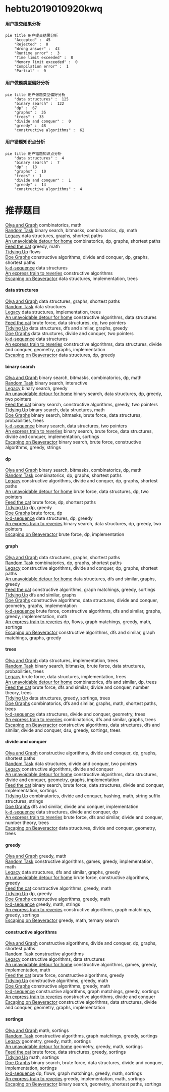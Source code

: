 # hebtu2019010920kwq
<!-- tabs:start -->
#### **用户提交结果分析**

```mermaid
pie title 用户提交结果分析
    "Accepted" :  45
    "Rejected" :  0
    "Wrong answer" :  43
    "Runtime error" :  3
    "Time limit exceeded" :  8
    "Memory limit exceeded" :  0
    "Compilation error" :  1
    "Partial" :  0
```
#### **用户做题类型偏好分析**

```mermaid
pie title 用户做题类型偏好分析
    "data structures" :  125
    "binary search" :  122
    "dp" :  67
    "graphs" :  35
    "trees" :  33
    "divide and conquer" :  0
    "greedy" :  48
    "constructive algorithms" :  62
```
#### **用户错题知识点分析**

```mermaid
pie title 用户错题知识点分析
    "data structures" :  4
    "binary search" :  7
    "dp" :  13
    "graphs" :  10
    "trees" :  1
    "divide and conquer" :  1
    "greedy" :  14
    "constructive algorithms" :  4
```
<!-- tabs:end -->
# 推荐题目
[Olya and Graph](http://codeforces.com/problemset/problem/305/D)		combinatorics,
                        math		  
[Random Task](http://codeforces.com/problemset/problem/431/D)		binary search,
                        bitmasks,
                        combinatorics,
                        dp,
                        math		  
[Legacy](https://codeforces.com/contest/787/problem/D)		data structures,
                        graphs,
                        shortest paths		  
[An unavoidable detour for home](http://codeforces.com/problemset/problem/814/E)		combinatorics,
                        dp,
                        graphs,
                        shortest paths		  
[Feed the cat](http://codeforces.com/problemset/problem/955/A)		greedy,
                        math		  
[Tidying Up](http://codeforces.com/problemset/problem/316/C1)		flows		  
[Doe Graphs](http://codeforces.com/problemset/problem/232/C)		constructive algorithms,
                        divide and conquer,
                        dp,
                        graphs,
                        shortest paths		  
[k-d-sequence](http://codeforces.com/problemset/problem/407/E)		data structures		  
[An express train to reveries](http://codeforces.com/problemset/problem/814/B)		constructive algorithms		  
[Escaping on Beaveractor](http://codeforces.com/problemset/problem/331/D3)		data structures,
                        implementation,
                        trees		  
<!-- tabs:start -->
#### **data structures**
[Olya and Graph](https://codeforces.com/contest/787/problem/D)		data structures,
                        graphs,
                        shortest paths		  
[Random Task](http://codeforces.com/problemset/problem/407/E)		data structures		  
[Legacy](http://codeforces.com/problemset/problem/331/D3)		data structures,
                        implementation,
                        trees		  
[An unavoidable detour for home](http://codeforces.com/problemset/problem/1023/D)		constructive algorithms,
                        data structures		  
[Feed the cat](http://codeforces.com/problemset/problem/1335/E2)		brute force,
                        data structures,
                        dp,
                        two pointers		  
[Tidying Up](http://codeforces.com/problemset/problem/825/E)		data structures,
                        dfs and similar,
                        graphs,
                        greedy		  
[Doe Graphs](http://codeforces.com/problemset/problem/1042/D)		data structures,
                        divide and conquer,
                        two pointers		  
[k-d-sequence](http://codeforces.com/problemset/problem/617/E)		data structures		  
[An express train to reveries](http://codeforces.com/problemset/problem/1503/F)		constructive algorithms,
                        data structures,
                        divide and conquer,
                        geometry,
                        graphs,
                        implementation		  
[Escaping on Beaveractor](http://codeforces.com/problemset/problem/1468/A)		data structures,
                        dp,
                        greedy		  
#### **binary search**
[Olya and Graph](http://codeforces.com/problemset/problem/431/D)		binary search,
                        bitmasks,
                        combinatorics,
                        dp,
                        math		  
[Random Task](http://codeforces.com/problemset/problem/1428/H)		binary search,
                        interactive		  
[Legacy](http://codeforces.com/problemset/problem/1168/A)		binary search,
                        greedy		  
[An unavoidable detour for home](http://codeforces.com/problemset/problem/1492/C)		binary search,
                        data structures,
                        dp,
                        greedy,
                        two pointers		  
[Feed the cat](http://codeforces.com/problemset/problem/1463/D)		binary search,
                        constructive algorithms,
                        greedy,
                        two pointers		  
[Tidying Up](http://codeforces.com/problemset/problem/1490/G)		binary search,
                        data structures,
                        math		  
[Doe Graphs](http://codeforces.com/problemset/problem/1479/D)		binary search,
                        bitmasks,
                        brute force,
                        data structures,
                        probabilities,
                        trees		  
[k-d-sequence](http://codeforces.com/problemset/problem/1436/E)		binary search,
                        data structures,
                        two pointers		  
[An express train to reveries](http://codeforces.com/problemset/problem/1461/D)		binary search,
                        brute force,
                        data structures,
                        divide and conquer,
                        implementation,
                        sortings		  
[Escaping on Beaveractor](http://codeforces.com/problemset/problem/1493/C)		binary search,
                        brute force,
                        constructive algorithms,
                        greedy,
                        strings		  
#### **dp**
[Olya and Graph](http://codeforces.com/problemset/problem/431/D)		binary search,
                        bitmasks,
                        combinatorics,
                        dp,
                        math		  
[Random Task](http://codeforces.com/problemset/problem/814/E)		combinatorics,
                        dp,
                        graphs,
                        shortest paths		  
[Legacy](http://codeforces.com/problemset/problem/232/C)		constructive algorithms,
                        divide and conquer,
                        dp,
                        graphs,
                        shortest paths		  
[An unavoidable detour for home](http://codeforces.com/problemset/problem/1335/E2)		brute force,
                        data structures,
                        dp,
                        two pointers		  
[Feed the cat](http://codeforces.com/problemset/problem/1202/B)		brute force,
                        dp,
                        shortest paths		  
[Tidying Up](http://codeforces.com/problemset/problem/732/B)		dp,
                        greedy		  
[Doe Graphs](http://codeforces.com/problemset/problem/255/C)		brute force,
                        dp		  
[k-d-sequence](http://codeforces.com/problemset/problem/1468/A)		data structures,
                        dp,
                        greedy		  
[An express train to reveries](http://codeforces.com/problemset/problem/1492/C)		binary search,
                        data structures,
                        dp,
                        greedy,
                        two pointers		  
[Escaping on Beaveractor](https://codeforces.com/contest/1457/problem/C)		brute force,
                        dp,
                        implementation		  
#### **graph**
[Olya and Graph](https://codeforces.com/contest/787/problem/D)		data structures,
                        graphs,
                        shortest paths		  
[Random Task](http://codeforces.com/problemset/problem/814/E)		combinatorics,
                        dp,
                        graphs,
                        shortest paths		  
[Legacy](http://codeforces.com/problemset/problem/232/C)		constructive algorithms,
                        divide and conquer,
                        dp,
                        graphs,
                        shortest paths		  
[An unavoidable detour for home](http://codeforces.com/problemset/problem/825/E)		data structures,
                        dfs and similar,
                        graphs,
                        greedy		  
[Feed the cat](http://codeforces.com/problemset/problem/1360/C)		constructive algorithms,
                        graph matchings,
                        greedy,
                        sortings		  
[Tidying Up](http://codeforces.com/problemset/problem/949/C)		dfs and similar,
                        graphs		  
[Doe Graphs](http://codeforces.com/problemset/problem/1503/F)		constructive algorithms,
                        data structures,
                        divide and conquer,
                        geometry,
                        graphs,
                        implementation		  
[k-d-sequence](http://codeforces.com/problemset/problem/1487/C)		brute force,
                        constructive algorithms,
                        dfs and similar,
                        graphs,
                        greedy,
                        implementation,
                        math		  
[An express train to reveries](http://codeforces.com/problemset/problem/1437/C)		dp,
                        flows,
                        graph matchings,
                        greedy,
                        math,
                        sortings		  
[Escaping on Beaveractor](http://codeforces.com/problemset/problem/1470/D)		constructive algorithms,
                        dfs and similar,
                        graph matchings,
                        graphs,
                        greedy		  
#### **trees**
[Olya and Graph](http://codeforces.com/problemset/problem/331/D3)		data structures,
                        implementation,
                        trees		  
[Random Task](http://codeforces.com/problemset/problem/1479/D)		binary search,
                        bitmasks,
                        brute force,
                        data structures,
                        probabilities,
                        trees		  
[Legacy](http://codeforces.com/problemset/problem/1511/C)		brute force,
                        data structures,
                        implementation,
                        trees		  
[An unavoidable detour for home](http://codeforces.com/problemset/problem/1499/F)		combinatorics,
                        dfs and similar,
                        dp,
                        trees		  
[Feed the cat](http://codeforces.com/problemset/problem/1491/E)		brute force,
                        dfs and similar,
                        divide and conquer,
                        number theory,
                        trees		  
[Tidying Up](http://codeforces.com/problemset/problem/1466/D)		data structures,
                        greedy,
                        sortings,
                        trees		  
[Doe Graphs](http://codeforces.com/problemset/problem/1495/D)		combinatorics,
                        dfs and similar,
                        graphs,
                        math,
                        shortest paths,
                        trees		  
[k-d-sequence](http://codeforces.com/problemset/problem/1303/G)		data structures,
                        divide and conquer,
                        geometry,
                        trees		  
[An express train to reveries](http://codeforces.com/problemset/problem/1454/E)		combinatorics,
                        dfs and similar,
                        graphs,
                        trees		  
[Escaping on Beaveractor](http://codeforces.com/problemset/problem/1494/D)		constructive algorithms,
                        data structures,
                        dfs and similar,
                        divide and conquer,
                        dsu,
                        greedy,
                        sortings,
                        trees		  
#### **divide and conquer**
[Olya and Graph](http://codeforces.com/problemset/problem/232/C)		constructive algorithms,
                        divide and conquer,
                        dp,
                        graphs,
                        shortest paths		  
[Random Task](http://codeforces.com/problemset/problem/1042/D)		data structures,
                        divide and conquer,
                        two pointers		  
[Legacy](http://codeforces.com/problemset/problem/873/D)		constructive algorithms,
                        divide and conquer		  
[An unavoidable detour for home](http://codeforces.com/problemset/problem/1503/F)		constructive algorithms,
                        data structures,
                        divide and conquer,
                        geometry,
                        graphs,
                        implementation		  
[Feed the cat](http://codeforces.com/problemset/problem/1461/D)		binary search,
                        brute force,
                        data structures,
                        divide and conquer,
                        implementation,
                        sortings		  
[Tidying Up](http://codeforces.com/problemset/problem/1466/G)		combinatorics,
                        divide and conquer,
                        hashing,
                        math,
                        string suffix structures,
                        strings		  
[Doe Graphs](http://codeforces.com/problemset/problem/1490/D)		dfs and similar,
                        divide and conquer,
                        implementation		  
[k-d-sequence](https://codeforces.com/contest/1483/problem/C)		data structures,
                        divide and conquer,
                        dp		  
[An express train to reveries](http://codeforces.com/problemset/problem/1491/E)		brute force,
                        dfs and similar,
                        divide and conquer,
                        number theory,
                        trees		  
[Escaping on Beaveractor](http://codeforces.com/problemset/problem/1303/G)		data structures,
                        divide and conquer,
                        geometry,
                        trees		  
#### **greedy**
[Olya and Graph](http://codeforces.com/problemset/problem/955/A)		greedy,
                        math		  
[Random Task](http://codeforces.com/problemset/problem/570/B)		constructive algorithms,
                        games,
                        greedy,
                        implementation,
                        math		  
[Legacy](http://codeforces.com/problemset/problem/825/E)		data structures,
                        dfs and similar,
                        graphs,
                        greedy		  
[An unavoidable detour for home](http://codeforces.com/problemset/problem/1264/B)		brute force,
                        constructive algorithms,
                        greedy		  
[Feed the cat](http://codeforces.com/problemset/problem/584/E)		constructive algorithms,
                        greedy,
                        math		  
[Tidying Up](http://codeforces.com/problemset/problem/732/B)		dp,
                        greedy		  
[Doe Graphs](http://codeforces.com/problemset/problem/476/D)		constructive algorithms,
                        greedy,
                        math		  
[k-d-sequence](http://codeforces.com/problemset/problem/1291/A)		greedy,
                        math,
                        strings		  
[An express train to reveries](http://codeforces.com/problemset/problem/1360/C)		constructive algorithms,
                        graph matchings,
                        greedy,
                        sortings		  
[Escaping on Beaveractor](https://codeforces.com/contest/1434/problem/C)		greedy,
                        math,
                        ternary search		  
#### **constructive algorithms**
[Olya and Graph](http://codeforces.com/problemset/problem/232/C)		constructive algorithms,
                        divide and conquer,
                        dp,
                        graphs,
                        shortest paths		  
[Random Task](http://codeforces.com/problemset/problem/814/B)		constructive algorithms		  
[Legacy](http://codeforces.com/problemset/problem/1023/D)		constructive algorithms,
                        data structures		  
[An unavoidable detour for home](http://codeforces.com/problemset/problem/570/B)		constructive algorithms,
                        games,
                        greedy,
                        implementation,
                        math		  
[Feed the cat](http://codeforces.com/problemset/problem/1264/B)		brute force,
                        constructive algorithms,
                        greedy		  
[Tidying Up](http://codeforces.com/problemset/problem/584/E)		constructive algorithms,
                        greedy,
                        math		  
[Doe Graphs](http://codeforces.com/problemset/problem/476/D)		constructive algorithms,
                        greedy,
                        math		  
[k-d-sequence](http://codeforces.com/problemset/problem/1360/C)		constructive algorithms,
                        graph matchings,
                        greedy,
                        sortings		  
[An express train to reveries](http://codeforces.com/problemset/problem/873/D)		constructive algorithms,
                        divide and conquer		  
[Escaping on Beaveractor](http://codeforces.com/problemset/problem/1503/F)		constructive algorithms,
                        data structures,
                        divide and conquer,
                        geometry,
                        graphs,
                        implementation		  
#### **sortings**
[Olya and Graph](http://codeforces.com/problemset/problem/1427/A)		math,
                        sortings		  
[Random Task](http://codeforces.com/problemset/problem/1360/C)		constructive algorithms,
                        graph matchings,
                        greedy,
                        sortings		  
[Legacy](https://codeforces.com/contest/1496/problem/C)		geometry,
                        greedy,
                        math,
                        sortings		  
[An unavoidable detour for home](http://codeforces.com/problemset/problem/1495/A)		geometry,
                        greedy,
                        math,
                        sortings		  
[Feed the cat](http://codeforces.com/problemset/problem/1497/A)		brute force,
                        data structures,
                        greedy,
                        sortings		  
[Tidying Up](http://codeforces.com/problemset/problem/1427/A)		math,
                        sortings		  
[Doe Graphs](http://codeforces.com/problemset/problem/1461/D)		binary search,
                        brute force,
                        data structures,
                        divide and conquer,
                        implementation,
                        sortings		  
[k-d-sequence](http://codeforces.com/problemset/problem/1437/C)		dp,
                        flows,
                        graph matchings,
                        greedy,
                        math,
                        sortings		  
[An express train to reveries](http://codeforces.com/problemset/problem/1473/A)		greedy,
                        implementation,
                        math,
                        sortings		  
[Escaping on Beaveractor](http://codeforces.com/problemset/problem/1486/B)		binary search,
                        geometry,
                        shortest paths,
                        sortings		  
<!-- tabs:end -->
